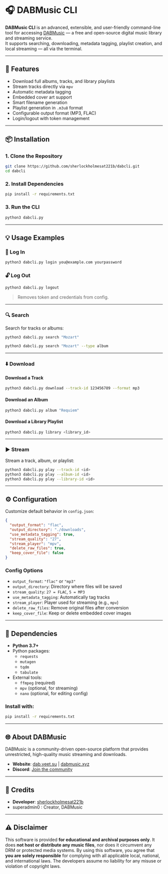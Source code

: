 # 🎧 DABMusic CLI
**DABMusic CLI** is an advanced, extensible, and user-friendly command-line tool for accessing [DABMusic](https://dab.yeet.su) — a free and open-source digital music library and streaming service.  
It supports searching, downloading, metadata tagging, playlist creation, and local streaming — all via the terminal.

---

## 🚀 Features

- Download full albums, tracks, and library playlists
- Stream tracks directly via `mpv`
- Automatic metadata tagging
- Embedded cover art support
- Smart filename generation
- Playlist generation in `.m3u8` format
- Configurable output format (MP3, FLAC)
- Login/logout with token management

---

## 📦 Installation

### 1. Clone the Repository

```bash
git clone https://github.com/sherlockholmesat221b/dabcli.git
cd dabcli
```

### 2. Install Dependencies

```bash
pip install -r requirements.txt
```

### 3. Run the CLI

```bash
python3 dabcli.py
```

---

## 💡 Usage Examples

### 🔐 Log In

```bash
python3 dabcli.py login you@example.com yourpassword
```

### 🔓 Log Out

```bash
python3 dabcli.py logout
```

> Removes token and credentials from config.

---

### 🔍 Search

Search for tracks or albums:

```bash
python3 dabcli.py search "Mozart"
```
```bash
python3 dabcli.py search "Mozart" --type album
```

---

### ⬇️ Download

#### Download a Track

```bash
python3 dabcli.py download --track-id 123456789 --format mp3
```

#### Download an Album

```bash
python3 dabcli.py album "Requiem"
```

#### Download a Library Playlist

```bash
python3 dabcli.py library <library_id>
```

---

### ▶️ Stream

Stream a track, album, or playlist:

```bash
python3 dabcli.py play --track-id <id>
python3 dabcli.py play --album-id <id>
python3 dabcli.py play --library-id <id>
```

---

## ⚙️ Configuration

Customize default behavior in `config.json`:

```json
{
  "output_format": "flac",
  "output_directory": "./downloads",
  "use_metadata_tagging": true,
  "stream_quality": "27",
  "stream_player": "mpv",
  "delete_raw_files": true,
  "keep_cover_file": false
}
```

### Config Options

- `output_format`: `"flac"` or `"mp3"`
- `output_directory`: Directory where files will be saved
- `stream_quality`: `27 = FLAC`, `5 = MP3`
- `use_metadata_tagging`: Automatically tag tracks
- `stream_player`: Player used for streaming (e.g., `mpv`)
- `delete_raw_files`: Remove original files after conversion
- `keep_cover_file`: Keep or delete embedded cover images

---

## 🧩 Dependencies

- **Python 3.7+**
- Python packages:
    - `requests`
    - `mutagen`
    - `tqdm`
    - `tabulate`
- External tools:
    - `ffmpeg` (required)
    - `mpv` (optional, for streaming)
    - `nano` (optional, for editing config)

### Install with:

```bash
pip install -r requirements.txt
```

---

## 🌐 About DABMusic

DABMusic is a community-driven open-source platform that provides unrestricted, high-quality music streaming and downloads.

- **Website**: [dab.yeet.su](https://dab.yeet.su) | [dabmusic.xyz](https://dabmusic.xyz)
- **Discord**: [Join the community](https://discord.gg/dabmusic-1347344910008979548)

---

## 👥 Credits

- **Developer**: [sherlockholmesat221b](https://github.com/sherlockholmesat221b)
- superadmin0 : Creator, DABMusic

---

## ⚠️ Disclaimer
This software is provided **for educational and archival purposes only**.
It does **not host or distribute any music files**, nor does it circumvent any DRM or protected media systems.
By using this software, you agree that **you are solely responsible** for complying with all applicable local, national, and international laws.
The developers assume no liability for any misuse or violation of copyright laws.
